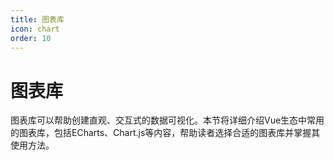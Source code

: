 ```yaml
---
title: 图表库
icon: chart
order: 10
---
```


# 图表库

图表库可以帮助创建直观、交互式的数据可视化。本节将详细介绍Vue生态中常用的图表库，包括ECharts、Chart.js等内容，帮助读者选择合适的图表库并掌握其使用方法。
